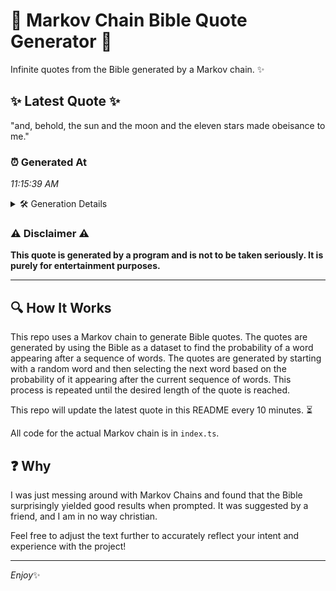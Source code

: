 # 📖 Markov Chain Bible Quote Generator 📖

Infinite quotes from the Bible generated by a Markov chain. ✨

## ✨ Latest Quote ✨
"and, behold, the sun and the moon and the eleven stars made obeisance to me."

### ⏰ Generated At
*11:15:39 AM*

<details>
    <summary>🛠️ Generation Details</summary>
    <p>
        <strong>🌱 Seed:</strong> and,<br>
        <strong>🔄 Iterations:</strong> 14<br>
        <strong>📜 Context History:</strong><br>[ and, ]: behold,<br>[ and,, behold, ]: the<br>[ and,, behold,, the ]: sun<br>[ and,, behold,, the, sun ]: and<br>[ and,, behold,, the, sun, and ]: the<br>[ and,, behold,, the, sun, and, the ]: moon<br>[ behold,, the, sun, and, the, moon ]: and<br>[ the, sun, and, the, moon, and ]: the<br>[ sun, and, the, moon, and, the ]: eleven<br>[ and, the, moon, and, the, eleven ]: stars<br>[ the, moon, and, the, eleven, stars ]: made<br>[ moon, and, the, eleven, stars, made ]: obeisance<br>[ and, the, eleven, stars, made, obeisance ]: to<br>[ the, eleven, stars, made, obeisance, to ]: me.<br>
    </p>
</details>

### ⚠️ Disclaimer ⚠️
**This quote is generated by a program and is not to be taken seriously. It is purely for entertainment purposes.**

---

## 🔍 How It Works

This repo uses a Markov chain to generate Bible quotes. The quotes are generated by using the Bible as a dataset to find the probability of a word appearing after a sequence of words. The quotes are generated by starting with a random word and then selecting the next word based on the probability of it appearing after the current sequence of words. This process is repeated until the desired length of the quote is reached.

This repo will update the latest quote in this README every 10 minutes. ⏳

All code for the actual Markov chain is in `index.ts`.

## ❓ Why

I was just messing around with Markov Chains and found that the Bible surprisingly yielded good results when prompted. 
It was suggested by a friend, and I am in no way christian.

Feel free to adjust the text further to accurately reflect your intent and experience with the project!

---

*Enjoy*✨

